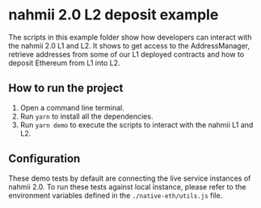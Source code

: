 # nahmii 2.0 L2 deposit example

The scripts in this example folder show how developers can interact with the nahmii 2.0 L1 and L2. It shows to get access to the AddressManager, retrieve addresses from some of our L1 deployed contracts and how to deposit Ethereum from L1 into L2.

## How to run the project

1. Open a command line terminal.
2. Run `yarn` to install all the dependencies.
3. Run `yarn demo` to execute the scripts to interact with the nahmii L1 and L2.

## Configuration

These demo tests by default are connecting the live service instances of nahmii 2.0. To run these tests against local instance, please refer to the environment variables defined in the `./native-eth/utils.js` file.